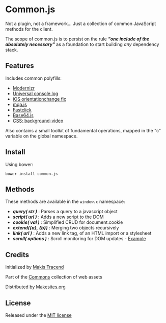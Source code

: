 # Common.js

Not a plugin, not a framework... Just a collection of common JavaScript methods for the client.

The scope of common.js is to persist on the rule ***"one include of the absolutely necessary"*** as a foundation to start building _any_ dependency stack.


## Features

Includes common polyfills:

* [Modernizr](https://github.com/Modernizr/Modernizr)
* [Universal console.log](https://github.com/h5bp/html5-boilerplate/blob/master/js/plugins.js)
* [iOS orientationchange fix](https://github.com/scottjehl/iOS-Orientationchange-Fix)
* [mqa.js](https://github.com/peol/mqa.js)
* [Fastclick](https://github.com/ftlabs/fastclick)
* [Base64.js](https://github.com/davidchambers/Base64.js)
* [CSS: background-video](https://github.com/makesites/css-background-video)

Also contains a small toolkit of fundamental operations, mapped in the "c" variable on the global namespace.


## Install

Using bower:
```
bower install common.js
```

## Methods

These methods are available in the ```window.c``` namespace:

* ***query( str )*** : Parses a query to a javascript object
* ***script( url )*** : Adds a new script to the DOM
* ***cookie( val )*** : Simplified CRUD for document.cookie
* ***extend({a}, {b})*** : Merging two objects recursively
* ***link( url )*** : Adds a new link tag, of an HTML import or a stylesheet
* ***scroll( options )*** : Scroll monitoring for DOM updates - [Example](http://rawgithub.com/commons/common.js/master/examples/scroll.html)


## Credits

Initialized by [Makis Tracend](http://tracend.me)

Part of the [Commons](http://github.com/commons) collection of web assets

Distributed by [Makesites.org](http://makesites.org)


## License

Released under the [MIT license](http://makesites.org/licenses/MIT)
